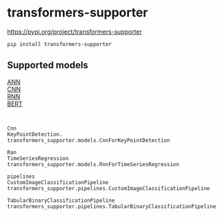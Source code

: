 # transformers-supporter

https://pypi.org/project/transformers-supporter
```
pip install transformers-supporter
```

## Supported models

[ANN](README_ann.md)  
[CNN](README_cnn.md)  
[RNN](README_rnn.md)  
[BERT](README_bert.md)

```


Cnn
KeyPointDetection. 
transformers_supporter.models.CnnForKeyPointDetection

Ran
TimeSeriesRegression
transformers_supporter.models.RnnForTimeSeriesRegression

pipelines
CustomImageClassificationPipeline
transformers_supporter.pipelines.CustomImageClassificationPipeline

TabularBinaryClassificationPipeline
transformers_supporter.pipelines.TabularBinaryClassificationPipeline


```
